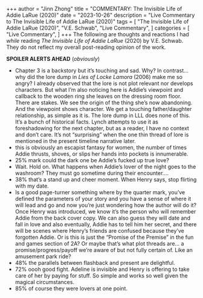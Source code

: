 +++
author = "Jinn Zhong"
title = "COMMENTARY: The Invisible Life of Addie LaRue (2020)"
date = "2023-10-26"
description = "Live Commentary to The Invisible Life of Addie LaRue (2020)"
tags = [
    "The Invisible Life of Addie LaRue (2020)",
    "V.E. Schwab",
    "Live Commentary",
]
categories = [
    "Live Commentary",
]
+++
The following are thoughts and reactions I had _while_ reading _The Invisible Life of Addie LaRue_ (2020) by V.E. Schwab. They do not reflect my overall post-reading opinion of the work. 

**SPOILER ALERTS AHEAD** (_obviously_)

* Chapter 3 is a backstory but it’s touching and sad. Why? In contrast... why did the lore dump in *Lies of Locke Lamora* (2006) make me so angry? I already observed that the lore is not plot relevant nor develops characters. But what I’m also noticing here is Addie’s viewpoint and callback to the wooden ring she leaves on the dressing room floor. There are stakes. We see the origin of the thing she’s now abandoning. And the viewpoint shows character. We get a touching father/daughter relationship, as simple as it is. The lore dump in LLL does none of this. It’s a bunch of historical facts. Lynch attempts to use it as foreshadowing for the next chapter, but as a reader, I have no context and don’t care. It’s not “surprising” when the one thin thread of lore is mentioned in the present timeline narrative later.
* this is obviously an escapist fantasy for women, the number of times Addie thrusts, shoves, or slips her hands into pockets is innumerable. 
* 25% mark could the dark one be Addie’s fucked up true love?
* Wait. Hold on. What happens when Addie’s lover of the night goes to the washroom? They must go sometime during their encounter….
* 38% that’s a stand up and cheer moment. When Henry says, stop flirting with my date.
* Is a good page-turner something where by the quarter mark, you’ve defined the parameters of your story and you have a sense of where it will lead and go and now you’re just wondering how the author will do it? Once Henry was introduced, we know it’s the person who will remember Addie from the back cover copy. We can also guess they will date and fall in love and also eventually, Addie has to tell him her secret, and there will be scenes where Henry’s friends are confused because they’ve forgotten Addie. Or is this is just the “Promise of the Premise” in the fun and games section of 2A? Or maybe that’s what plot threads are… a promise/progress/payoff we’re aware of but not fully certain of. Like an amusement park ride?
* 48% the parallels between flashback and present are delightful.
* 72% oooh good fight. Adeline is invisible and Henry is offering to take care of her by paying for stuff. So simple and works so well given the magical circumstances.
* 85% of course they were lovers at one point.
